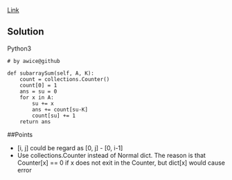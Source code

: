 [Link](https://leetcode.com/problems/subarray-sum-equals-k/description/)

## Solution 
Python3
```python3
# by awice@github

def subarraySum(self, A, K):
    count = collections.Counter()
    count[0] = 1
    ans = su = 0
    for x in A:
        su += x
        ans += count[su-K]
        count[su] += 1
    return ans
```
##Points
* [i, j] could be regard as [0, j] - [0, i-1]
* Use collections.Counter instead of Normal dict. The reason is that Counter[x] == 0 if x does not exit in the Counter, but dict[x] would cause error

